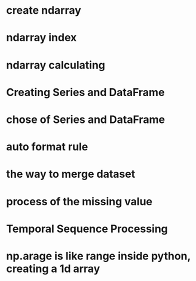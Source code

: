 # create ndarray
# ndarray index
# ndarray calculating
# Creating Series and DataFrame
# chose of Series and DataFrame
# auto format rule
# the way to merge dataset
# process of the missing value
# Temporal Sequence Processing


# np.arage is like range inside python, creating a 1d array
#


